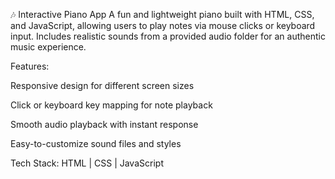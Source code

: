 🎶 Interactive Piano App 
A fun and lightweight piano built with HTML, CSS, and JavaScript, allowing users to play notes via mouse clicks or keyboard input. Includes realistic sounds from a provided audio folder for an authentic music experience.

Features:

Responsive design for different screen sizes

Click or keyboard key mapping for note playback

Smooth audio playback with instant response

Easy-to-customize sound files and styles

Tech Stack: HTML | CSS | JavaScript


